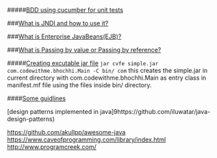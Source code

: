 
#####[BDD using cucumber for unit tests](http://www.hascode.com/2014/12/bdd-testing-with-cucumber-java-and-junit/#Dependencies)

###[What is JNDI and how to use it?](https://github.com/bhochhi/java-guide/wiki/What-is-JNDI-and-why-we-needed-it%3F)

###[What is Enterprise JavaBeans(EJB)?](https://github.com/bhochhi/java-guide/wiki/What-is-Enterprise-JavaBeans(EJB)%3F)

###[What is Passing by value or Passing by reference?](https://github.com/bhochhi/java-guide/wiki/what-is-Passing-by-value-or-Passing-by-reference)


#####[Creating excutable jar file]()
```jar cvfe simple.jar com.codewithme.bhochhi.Main -C bin/ com```
this creates the simple.jar in current directory with com.codewithme.bhochhi.Main as entry class in manifest.mf file using the files inside bin/ directory. 


####[Some guidlines](https://dzone.com/articles/zlwell-written-java?utm_medium=feed&utm_source=feedpress.me&utm_campaign=Feed:%20dzone%2Fjava)

[design patterns implemented in java]9https://github.com/iluwatar/java-design-patterns)

https://github.com/akullpp/awesome-java 
https://www.caveofprogramming.com/library/index.html
http://www.programcreek.com/

